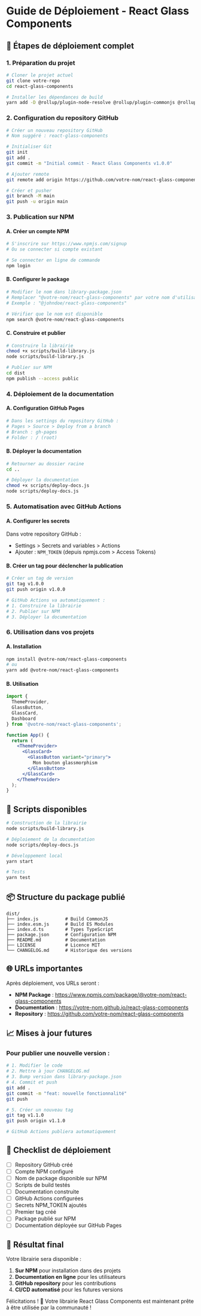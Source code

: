 # Guide de Déploiement - React Glass Components

## 🚀 Étapes de déploiement complet

### 1. Préparation du projet

```bash
# Cloner le projet actuel
git clone votre-repo
cd react-glass-components

# Installer les dépendances de build
yarn add -D @rollup/plugin-node-resolve @rollup/plugin-commonjs @rollup/plugin-typescript rollup rollup-plugin-peer-deps-external rollup-plugin-postcss typescript gh-pages
```

### 2. Configuration du repository GitHub

```bash
# Créer un nouveau repository GitHub
# Nom suggéré : react-glass-components

# Initialiser Git
git init
git add .
git commit -m "Initial commit - React Glass Components v1.0.0"

# Ajouter remote
git remote add origin https://github.com/votre-nom/react-glass-components.git

# Créer et pusher
git branch -M main
git push -u origin main
```

### 3. Publication sur NPM

#### A. Créer un compte NPM
```bash
# S'inscrire sur https://www.npmjs.com/signup
# Ou se connecter si compte existant

# Se connecter en ligne de commande
npm login
```

#### B. Configurer le package
```bash
# Modifier le nom dans library-package.json
# Remplacer "@votre-nom/react-glass-components" par votre nom d'utilisateur NPM
# Exemple : "@johndoe/react-glass-components"

# Vérifier que le nom est disponible
npm search @votre-nom/react-glass-components
```

#### C. Construire et publier
```bash
# Construire la librairie
chmod +x scripts/build-library.js
node scripts/build-library.js

# Publier sur NPM
cd dist
npm publish --access public
```

### 4. Déploiement de la documentation

#### A. Configuration GitHub Pages
```bash
# Dans les settings du repository GitHub :
# Pages > Source > Deploy from a branch
# Branch : gh-pages
# Folder : / (root)
```

#### B. Déployer la documentation
```bash
# Retourner au dossier racine
cd ..

# Déployer la documentation
chmod +x scripts/deploy-docs.js
node scripts/deploy-docs.js
```

### 5. Automatisation avec GitHub Actions

#### A. Configurer les secrets
Dans votre repository GitHub :
- Settings > Secrets and variables > Actions
- Ajouter : `NPM_TOKEN` (depuis npmjs.com > Access Tokens)

#### B. Créer un tag pour déclencher la publication
```bash
# Créer un tag de version
git tag v1.0.0
git push origin v1.0.0

# GitHub Actions va automatiquement :
# 1. Construire la librairie
# 2. Publier sur NPM
# 3. Déployer la documentation
```

### 6. Utilisation dans vos projets

#### A. Installation
```bash
npm install @votre-nom/react-glass-components
# ou
yarn add @votre-nom/react-glass-components
```

#### B. Utilisation
```jsx
import { 
  ThemeProvider, 
  GlassButton, 
  GlassCard,
  Dashboard 
} from '@votre-nom/react-glass-components';

function App() {
  return (
    <ThemeProvider>
      <GlassCard>
        <GlassButton variant="primary">
          Mon bouton glassmorphism
        </GlassButton>
      </GlassCard>
    </ThemeProvider>
  );
}
```

## 🔧 Scripts disponibles

```bash
# Construction de la librairie
node scripts/build-library.js

# Déploiement de la documentation
node scripts/deploy-docs.js

# Développement local
yarn start

# Tests
yarn test
```

## 📦 Structure du package publié

```
dist/
├── index.js          # Build CommonJS
├── index.esm.js      # Build ES Modules
├── index.d.ts        # Types TypeScript
├── package.json      # Configuration NPM
├── README.md         # Documentation
├── LICENSE           # Licence MIT
└── CHANGELOG.md      # Historique des versions
```

## 🌐 URLs importantes

Après déploiement, vos URLs seront :
- **NPM Package** : https://www.npmjs.com/package/@votre-nom/react-glass-components
- **Documentation** : https://votre-nom.github.io/react-glass-components
- **Repository** : https://github.com/votre-nom/react-glass-components

## 📈 Mises à jour futures

### Pour publier une nouvelle version :
```bash
# 1. Modifier le code
# 2. Mettre à jour CHANGELOG.md
# 3. Bump version dans library-package.json
# 4. Commit et push
git add .
git commit -m "feat: nouvelle fonctionnalité"
git push

# 5. Créer un nouveau tag
git tag v1.1.0
git push origin v1.1.0

# GitHub Actions publiera automatiquement
```

## 🚨 Checklist de déploiement

- [ ] Repository GitHub créé
- [ ] Compte NPM configuré
- [ ] Nom de package disponible sur NPM
- [ ] Scripts de build testés
- [ ] Documentation construite
- [ ] GitHub Actions configurées
- [ ] Secrets NPM_TOKEN ajoutés
- [ ] Premier tag créé
- [ ] Package publié sur NPM
- [ ] Documentation déployée sur GitHub Pages

## 🎯 Résultat final

Votre librairie sera disponible :
1. **Sur NPM** pour installation dans des projets
2. **Documentation en ligne** pour les utilisateurs
3. **GitHub repository** pour les contributions
4. **CI/CD automatisé** pour les futures versions

Félicitations ! 🎉 Votre librairie React Glass Components est maintenant prête à être utilisée par la communauté !